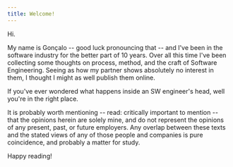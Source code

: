 ```yaml
---
title: Welcome!
---
```

Hi.

My name is Gonçalo -- good luck pronouncing that -- and I've been in the software industry for the better part of 10 years. Over all this time I've been collecting some thoughts on process, method, and the craft of Software Engineering. Seeing as how my partner shows absolutely no interest in them, I thought I might as well publish them online.

If you've ever wondered what happens inside an SW engineer's head, well you're in the right place.

It is probably worth mentioning -- read: critically important to mention -- that the opinions herein are solely mine, and do not represent the opinions of any present, past, or future employers. Any overlap between these texts and the stated views of any of those people and companies is pure coincidence, and probably a matter for study.

Happy reading!